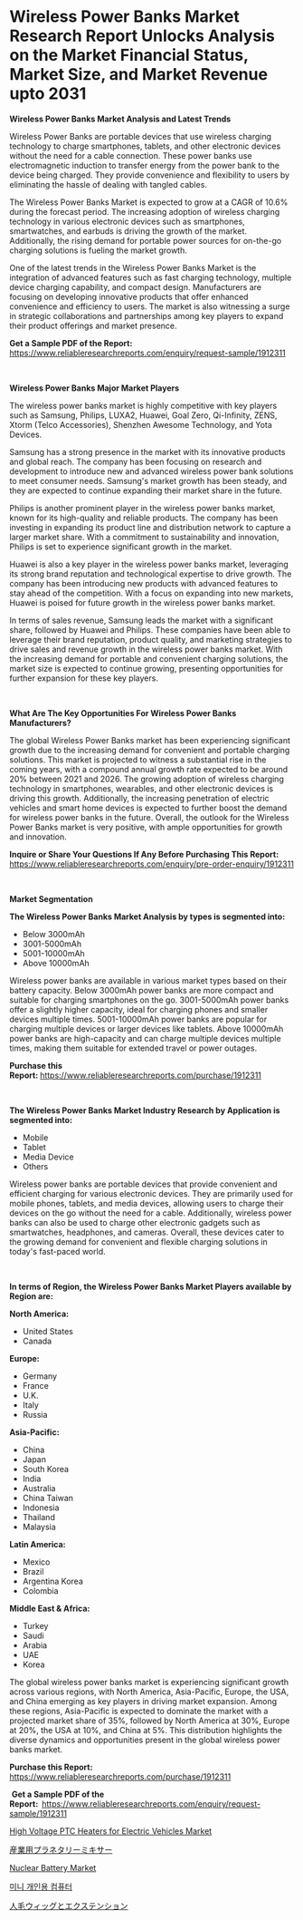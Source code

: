<p><h1>Wireless Power Banks Market Research Report Unlocks Analysis on the Market Financial Status, Market Size, and Market Revenue upto 2031</h1></p><p><strong>Wireless Power Banks Market Analysis and Latest Trends</strong></p>
<p><p>Wireless Power Banks are portable devices that use wireless charging technology to charge smartphones, tablets, and other electronic devices without the need for a cable connection. These power banks use electromagnetic induction to transfer energy from the power bank to the device being charged. They provide convenience and flexibility to users by eliminating the hassle of dealing with tangled cables.</p><p>The Wireless Power Banks Market is expected to grow at a CAGR of 10.6% during the forecast period. The increasing adoption of wireless charging technology in various electronic devices such as smartphones, smartwatches, and earbuds is driving the growth of the market. Additionally, the rising demand for portable power sources for on-the-go charging solutions is fueling the market growth.</p><p>One of the latest trends in the Wireless Power Banks Market is the integration of advanced features such as fast charging technology, multiple device charging capability, and compact design. Manufacturers are focusing on developing innovative products that offer enhanced convenience and efficiency to users. The market is also witnessing a surge in strategic collaborations and partnerships among key players to expand their product offerings and market presence.</p></p>
<p><strong>Get a Sample PDF of the Report:&nbsp;</strong> <a href="https://www.reliableresearchreports.com/enquiry/request-sample/1912311">https://www.reliableresearchreports.com/enquiry/request-sample/1912311</a></p>
<p>&nbsp;</p>
<p><strong>Wireless Power Banks Major Market Players</strong></p>
<p><p>The wireless power banks market is highly competitive with key players such as Samsung, Philips, LUXA2, Huawei, Goal Zero, Qi-Infinity, ZENS, Xtorm (Telco Accessories), Shenzhen Awesome Technology, and Yota Devices. </p><p>Samsung has a strong presence in the market with its innovative products and global reach. The company has been focusing on research and development to introduce new and advanced wireless power bank solutions to meet consumer needs. Samsung's market growth has been steady, and they are expected to continue expanding their market share in the future.</p><p>Philips is another prominent player in the wireless power banks market, known for its high-quality and reliable products. The company has been investing in expanding its product line and distribution network to capture a larger market share. With a commitment to sustainability and innovation, Philips is set to experience significant growth in the market.</p><p>Huawei is also a key player in the wireless power banks market, leveraging its strong brand reputation and technological expertise to drive growth. The company has been introducing new products with advanced features to stay ahead of the competition. With a focus on expanding into new markets, Huawei is poised for future growth in the wireless power banks market.</p><p>In terms of sales revenue, Samsung leads the market with a significant share, followed by Huawei and Philips. These companies have been able to leverage their brand reputation, product quality, and marketing strategies to drive sales and revenue growth in the wireless power banks market. With the increasing demand for portable and convenient charging solutions, the market size is expected to continue growing, presenting opportunities for further expansion for these key players.</p></p>
<p>&nbsp;</p>
<p><strong>What Are The Key Opportunities For Wireless Power Banks Manufacturers?</strong></p>
<p><p>The global Wireless Power Banks market has been experiencing significant growth due to the increasing demand for convenient and portable charging solutions. This market is projected to witness a substantial rise in the coming years, with a compound annual growth rate expected to be around 20% between 2021 and 2026. The growing adoption of wireless charging technology in smartphones, wearables, and other electronic devices is driving this growth. Additionally, the increasing penetration of electric vehicles and smart home devices is expected to further boost the demand for wireless power banks in the future. Overall, the outlook for the Wireless Power Banks market is very positive, with ample opportunities for growth and innovation.</p></p>
<p><strong>Inquire or Share Your Questions If Any Before Purchasing This Report:</strong> <a href="https://www.reliableresearchreports.com/enquiry/pre-order-enquiry/1912311">https://www.reliableresearchreports.com/enquiry/pre-order-enquiry/1912311</a></p>
<p>&nbsp;</p>
<p><strong>Market Segmentation</strong></p>
<p><strong>The Wireless Power Banks Market Analysis by types is segmented into:</strong></p>
<p><ul><li>Below 3000mAh</li><li>3001-5000mAh</li><li>5001-10000mAh</li><li>Above 10000mAh</li></ul></p>
<p><p>Wireless power banks are available in various market types based on their battery capacity. Below 3000mAh power banks are more compact and suitable for charging smartphones on the go. 3001-5000mAh power banks offer a slightly higher capacity, ideal for charging phones and smaller devices multiple times. 5001-10000mAh power banks are popular for charging multiple devices or larger devices like tablets. Above 10000mAh power banks are high-capacity and can charge multiple devices multiple times, making them suitable for extended travel or power outages.</p></p>
<p><strong>Purchase this Report:&nbsp;</strong><a href="https://www.reliableresearchreports.com/purchase/1912311">https://www.reliableresearchreports.com/purchase/1912311</a></p>
<p>&nbsp;</p>
<p><strong>The Wireless Power Banks Market Industry Research by Application is segmented into:</strong></p>
<p><ul><li>Mobile</li><li>Tablet</li><li>Media Device</li><li>Others</li></ul></p>
<p><p>Wireless power banks are portable devices that provide convenient and efficient charging for various electronic devices. They are primarily used for mobile phones, tablets, and media devices, allowing users to charge their devices on the go without the need for a cable. Additionally, wireless power banks can also be used to charge other electronic gadgets such as smartwatches, headphones, and cameras. Overall, these devices cater to the growing demand for convenient and flexible charging solutions in today's fast-paced world.</p></p>
<p>&nbsp;</p>
<p><strong>In terms of Region, the Wireless Power Banks Market Players available by Region are:</strong></p>
<p>
    <p> <strong> North America: </strong>
        <ul>
            <li>United States</li>
            <li>Canada</li>
        </ul>
        </p> 
    <p> <strong> Europe: </strong>
        <ul>
            <li>Germany</li>
            <li>France</li>
            <li>U.K.</li>
            <li>Italy</li>
            <li>Russia</li>
        </ul>
        </p> 
    <p> <strong> Asia-Pacific: </strong>
        <ul>
            <li>China</li>
            <li>Japan</li>
            <li>South Korea</li>
            <li>India</li>
            <li>Australia</li>
            <li>China Taiwan</li>
            <li>Indonesia</li>
            <li>Thailand</li>
            <li>Malaysia</li>
        </ul>
        </p> 
    <p> <strong> Latin America: </strong>
        <ul>
            <li>Mexico</li>
            <li>Brazil</li>
            <li>Argentina Korea</li>
            <li>Colombia</li>
        </ul>
        </p> 
    <p> <strong> Middle East & Africa: </strong>
        <ul>
            <li>Turkey</li>
            <li>Saudi</li>
            <li>Arabia</li>
            <li>UAE</li>
            <li>Korea</li>
        </ul>
    </p>
    </p>
<p><p>The global wireless power banks market is experiencing significant growth across various regions, with North America, Asia-Pacific, Europe, the USA, and China emerging as key players in driving market expansion. Among these regions, Asia-Pacific is expected to dominate the market with a projected market share of 35%, followed by North America at 30%, Europe at 20%, the USA at 10%, and China at 5%. This distribution highlights the diverse dynamics and opportunities present in the global wireless power banks market.</p></p>
<p><strong>Purchase this Report: </strong><a href="https://www.reliableresearchreports.com/purchase/1912311">https://www.reliableresearchreports.com/purchase/1912311</a></p>
<p>&nbsp;<strong>Get a Sample PDF of the Report:&nbsp;&nbsp;</strong><a href="https://www.reliableresearchreports.com/enquiry/request-sample/1912311">https://www.reliableresearchreports.com/enquiry/request-sample/1912311</a></p>
<p><strong></strong></p>
<p><p><a href="https://issuu.com/reportprime-2/docs/high-voltage-ptc-heaters-for-electric-vehicles-mar">High Voltage PTC Heaters for Electric Vehicles Market</a></p><p><a href="https://medium.com/@deonboer2023/%E7%94%A3%E6%A5%AD%E7%94%A8%E3%83%97%E3%83%A9%E3%83%8D%E3%82%BF%E3%83%AA%E3%83%BC%E3%83%9F%E3%82%AD%E3%82%B5%E3%83%BC%E5%B8%82%E5%A0%B4-2031%E5%B9%B4%E3%81%BE%E3%81%A7%E3%81%AE%E6%88%90%E5%8A%9F%E3%81%99%E3%82%8B%E3%83%93%E3%82%B8%E3%83%8D%E3%82%B9%E6%88%A6%E7%95%A5%E3%81%AE%E9%8D%B5%E3%82%92%E4%BA%88%E6%B8%AC-118b149c6a66">産業用プラネタリーミキサー</a></p><p><a href="https://github.com/Glendatilghmankmgz0rbhwpy/Market-Research-Report-List-1/blob/main/nuclear-battery-market.md">Nuclear Battery Market</a></p><p><a href="https://github.com/vskv4779xr1/Market-Research-Report-List-1/blob/main/985643215378.md">미니 개인용 컴퓨터</a></p><p><a href="https://medium.com/@harmonybogan1944/%E4%BA%BA%E9%96%93%E3%81%AE%E3%81%8B%E3%81%A4%E3%82%89%E3%82%84%E3%82%A8%E3%82%AF%E3%82%B9%E3%83%86%E3%83%B3%E3%82%B7%E3%83%A7%E3%83%B3%E3%83%9E%E3%83%BC%E3%82%B1%E3%83%83%E3%83%88-2031%E5%B9%B4%E3%81%BE%E3%81%A7%E3%81%AE%E6%88%90%E5%8A%9F%E3%81%97%E3%81%9F%E3%83%93%E3%82%B8%E3%83%8D%E3%82%B9%E6%88%A6%E7%95%A5%E4%BA%88%E6%B8%AC%E3%81%AE%E9%8D%B5-3591a10aebbe">人毛ウィッグとエクステンション</a></p></p>